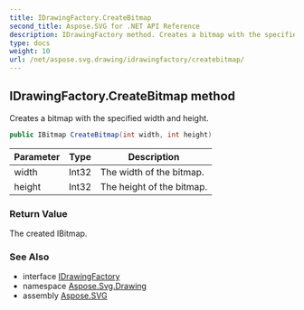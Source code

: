 ```yaml
---
title: IDrawingFactory.CreateBitmap
second_title: Aspose.SVG for .NET API Reference
description: IDrawingFactory method. Creates a bitmap with the specified width and height
type: docs
weight: 10
url: /net/aspose.svg.drawing/idrawingfactory/createbitmap/
---
```

## IDrawingFactory.CreateBitmap method

Creates a bitmap with the specified width and height.

```csharp
public IBitmap CreateBitmap(int width, int height)
```

| Parameter | Type | Description |
| --- | --- | --- |
| width | Int32 | The width of the bitmap. |
| height | Int32 | The height of the bitmap. |

### Return Value

The created IBitmap.

### See Also

* interface [IDrawingFactory](../)
* namespace [Aspose.Svg.Drawing](../../../aspose.svg.drawing/)
* assembly [Aspose.SVG](../../../)
